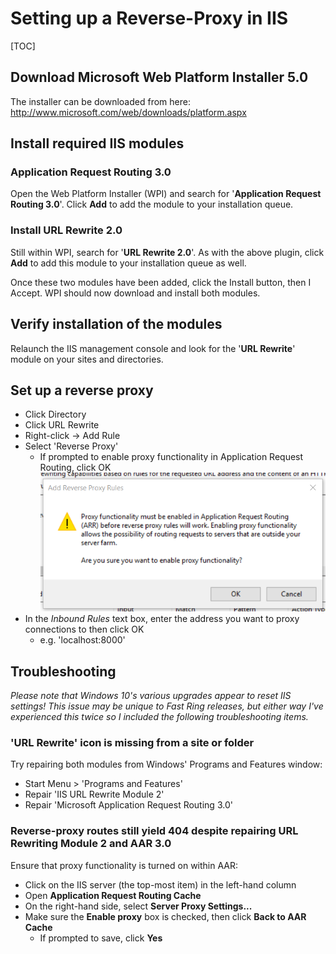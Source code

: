 Setting up a Reverse-Proxy in IIS
===================

[TOC]

## Download Microsoft Web Platform Installer 5.0

The installer can be downloaded from here: http://www.microsoft.com/web/downloads/platform.aspx

## Install required IIS modules
### Application Request Routing 3.0

Open the Web Platform Installer (WPI) and search for '**Application Request Routing 3.0**'. Click **Add** to add the module to your installation queue.

### Install URL Rewrite 2.0

Still within WPI, search for '**URL Rewrite 2.0**'. As with the above plugin, click **Add** to add this module to your installation queue as well.

Once these two modules have been added, click the Install button, then I Accept. WPI should now download and install both modules.

## Verify installation of the modules

Relaunch the IIS management console and look for the '**URL Rewrite**' module on your sites and directories.

## Set up a reverse proxy

- Click Directory
- Click URL Rewrite
- Right-click -> Add Rule
- Select 'Reverse Proxy'
	- If prompted to enable proxy functionality in Application Request Routing, click OK
	![Enable Proxy prompt](images/enable_proxy_in_IIS.png)
-  In the *Inbound Rules* text box, enter the address you want to proxy connections to then click OK
	- e.g. 'localhost:8000'

## Troubleshooting

*Please note that Windows 10's various upgrades appear to reset IIS settings! This issue may be unique to Fast Ring releases, but either way I've experienced this twice so I included the following troubleshooting items.*

### 'URL Rewrite' icon is missing from a site or folder

Try repairing both modules from Windows' Programs and Features window:

- Start Menu > 'Programs and Features'
- Repair 'IIS URL Rewrite Module 2'
- Repair 'Microsoft Application Request Routing 3.0'

### Reverse-proxy routes still yield 404 despite repairing URL Rewriting Module 2 and AAR 3.0 

Ensure that proxy functionality is turned on within AAR:

- Click on the IIS server (the top-most item) in the left-hand column
- Open **Application Request Routing Cache**
- On the right-hand side, select **Server Proxy Settings...**
- Make sure the **Enable proxy** box is checked, then click **Back to AAR Cache**
    - If prompted to save, click **Yes**